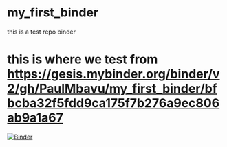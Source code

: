 # my_first_binder
this is a test repo binder
# this is where we test from  https://gesis.mybinder.org/binder/v2/gh/PaulMbavu/my_first_binder/bfbcba32f5fdd9ca175f7b276a9ec806ab9a1a67
[![Binder](https://mybinder.org/badge_logo.svg)](https://mybinder.org/v2/gh/PaulMbavu/my_first_binder/master)
